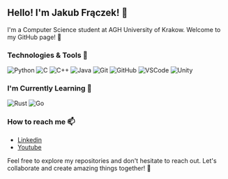 ## Hello! I'm Jakub Frączek! 👋

I'm a Computer Science student at AGH University of Krakow. Welcome to my GitHub page! 🚀

### Technologies & Tools 🔧

![Python](https://img.shields.io/badge/-Python-3776AB?style=flat-square&logo=python&logoColor=ffffff)
![C](https://img.shields.io/badge/-C-A8B9CC?style=flat-square&logo=c&logoColor=ffffff)
![C++](https://img.shields.io/badge/-C++-00599C?style=flat-square&logo=c%2B%2B&logoColor=ffffff)
![Java](https://img.shields.io/badge/-Java-007396?style=flat-square&logo=java&logoColor=ffffff)
![Git](https://img.shields.io/badge/-Git-F05032?style=flat-square&logo=git&logoColor=ffffff)
![GitHub](https://img.shields.io/badge/-GitHub-181717?style=flat-square&logo=github&logoColor=ffffff)
![VSCode](https://img.shields.io/badge/-VSCode-007ACC?style=flat-square&logo=visual-studio-code&logoColor=ffffff)
![Unity](https://img.shields.io/badge/-Unity-000000?style=flat-square&logo=unity&logoColor=ffffff)

### I'm Currently Learning 🌱

![Rust](https://img.shields.io/badge/-Rust-000000?style=flat-square&logo=rust&logoColor=ffffff)
![Go](https://img.shields.io/badge/-Go-00ADD8?style=flat-square&logo=go&logoColor=ffffff)

### How to reach me 📫

- [Linkedin](https://www.linkedin.com/in/jakub-fr%C4%85czek-758197252/)
- [Youtube](https://www.youtube.com/channel/UC42I4utO49ODgVkM5KtdtQQ)

Feel free to explore my repositories and don't hesitate to reach out. Let's collaborate and create amazing things together! 🌟

<!--
**JakubFr4czek/JakubFr4czek** is a ✨ _special_ ✨ repository because its `README.md` (this file) appears on your GitHub profile.

Here are some ideas to get you started:

- 🔭 I’m currently working on ...
- 🌱 I’m currently learning ...
- 👯 I’m looking to collaborate on ...
- 🤔 I’m looking for help with ...
- 💬 Ask me about ...
- 📫 How to reach me: ...
- 😄 Pronouns: ...
- ⚡ Fun fact: ...
-->
